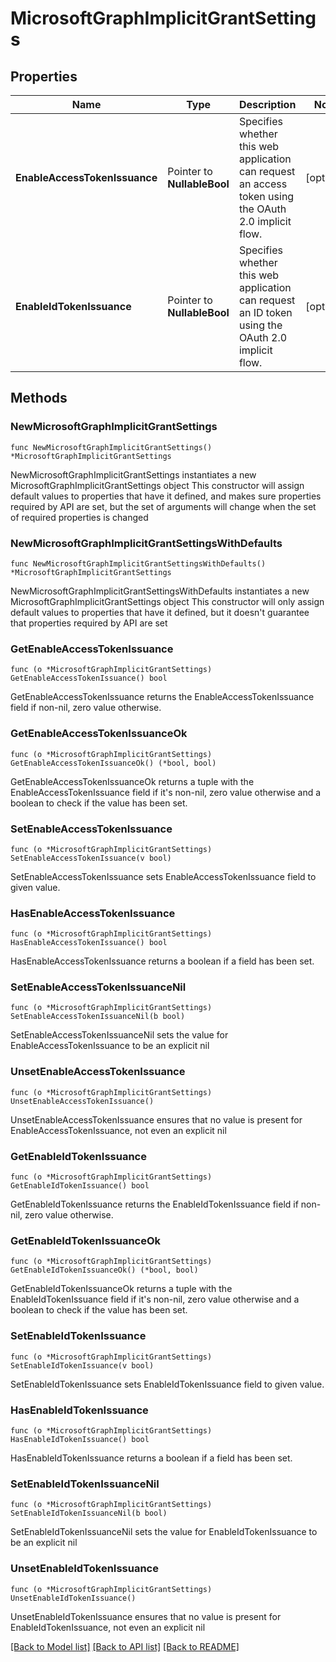 # MicrosoftGraphImplicitGrantSettings

## Properties

Name | Type | Description | Notes
------------ | ------------- | ------------- | -------------
**EnableAccessTokenIssuance** | Pointer to **NullableBool** | Specifies whether this web application can request an access token using the OAuth 2.0 implicit flow. | [optional] 
**EnableIdTokenIssuance** | Pointer to **NullableBool** | Specifies whether this web application can request an ID token using the OAuth 2.0 implicit flow. | [optional] 

## Methods

### NewMicrosoftGraphImplicitGrantSettings

`func NewMicrosoftGraphImplicitGrantSettings() *MicrosoftGraphImplicitGrantSettings`

NewMicrosoftGraphImplicitGrantSettings instantiates a new MicrosoftGraphImplicitGrantSettings object
This constructor will assign default values to properties that have it defined,
and makes sure properties required by API are set, but the set of arguments
will change when the set of required properties is changed

### NewMicrosoftGraphImplicitGrantSettingsWithDefaults

`func NewMicrosoftGraphImplicitGrantSettingsWithDefaults() *MicrosoftGraphImplicitGrantSettings`

NewMicrosoftGraphImplicitGrantSettingsWithDefaults instantiates a new MicrosoftGraphImplicitGrantSettings object
This constructor will only assign default values to properties that have it defined,
but it doesn't guarantee that properties required by API are set

### GetEnableAccessTokenIssuance

`func (o *MicrosoftGraphImplicitGrantSettings) GetEnableAccessTokenIssuance() bool`

GetEnableAccessTokenIssuance returns the EnableAccessTokenIssuance field if non-nil, zero value otherwise.

### GetEnableAccessTokenIssuanceOk

`func (o *MicrosoftGraphImplicitGrantSettings) GetEnableAccessTokenIssuanceOk() (*bool, bool)`

GetEnableAccessTokenIssuanceOk returns a tuple with the EnableAccessTokenIssuance field if it's non-nil, zero value otherwise
and a boolean to check if the value has been set.

### SetEnableAccessTokenIssuance

`func (o *MicrosoftGraphImplicitGrantSettings) SetEnableAccessTokenIssuance(v bool)`

SetEnableAccessTokenIssuance sets EnableAccessTokenIssuance field to given value.

### HasEnableAccessTokenIssuance

`func (o *MicrosoftGraphImplicitGrantSettings) HasEnableAccessTokenIssuance() bool`

HasEnableAccessTokenIssuance returns a boolean if a field has been set.

### SetEnableAccessTokenIssuanceNil

`func (o *MicrosoftGraphImplicitGrantSettings) SetEnableAccessTokenIssuanceNil(b bool)`

 SetEnableAccessTokenIssuanceNil sets the value for EnableAccessTokenIssuance to be an explicit nil

### UnsetEnableAccessTokenIssuance
`func (o *MicrosoftGraphImplicitGrantSettings) UnsetEnableAccessTokenIssuance()`

UnsetEnableAccessTokenIssuance ensures that no value is present for EnableAccessTokenIssuance, not even an explicit nil
### GetEnableIdTokenIssuance

`func (o *MicrosoftGraphImplicitGrantSettings) GetEnableIdTokenIssuance() bool`

GetEnableIdTokenIssuance returns the EnableIdTokenIssuance field if non-nil, zero value otherwise.

### GetEnableIdTokenIssuanceOk

`func (o *MicrosoftGraphImplicitGrantSettings) GetEnableIdTokenIssuanceOk() (*bool, bool)`

GetEnableIdTokenIssuanceOk returns a tuple with the EnableIdTokenIssuance field if it's non-nil, zero value otherwise
and a boolean to check if the value has been set.

### SetEnableIdTokenIssuance

`func (o *MicrosoftGraphImplicitGrantSettings) SetEnableIdTokenIssuance(v bool)`

SetEnableIdTokenIssuance sets EnableIdTokenIssuance field to given value.

### HasEnableIdTokenIssuance

`func (o *MicrosoftGraphImplicitGrantSettings) HasEnableIdTokenIssuance() bool`

HasEnableIdTokenIssuance returns a boolean if a field has been set.

### SetEnableIdTokenIssuanceNil

`func (o *MicrosoftGraphImplicitGrantSettings) SetEnableIdTokenIssuanceNil(b bool)`

 SetEnableIdTokenIssuanceNil sets the value for EnableIdTokenIssuance to be an explicit nil

### UnsetEnableIdTokenIssuance
`func (o *MicrosoftGraphImplicitGrantSettings) UnsetEnableIdTokenIssuance()`

UnsetEnableIdTokenIssuance ensures that no value is present for EnableIdTokenIssuance, not even an explicit nil

[[Back to Model list]](../README.md#documentation-for-models) [[Back to API list]](../README.md#documentation-for-api-endpoints) [[Back to README]](../README.md)


